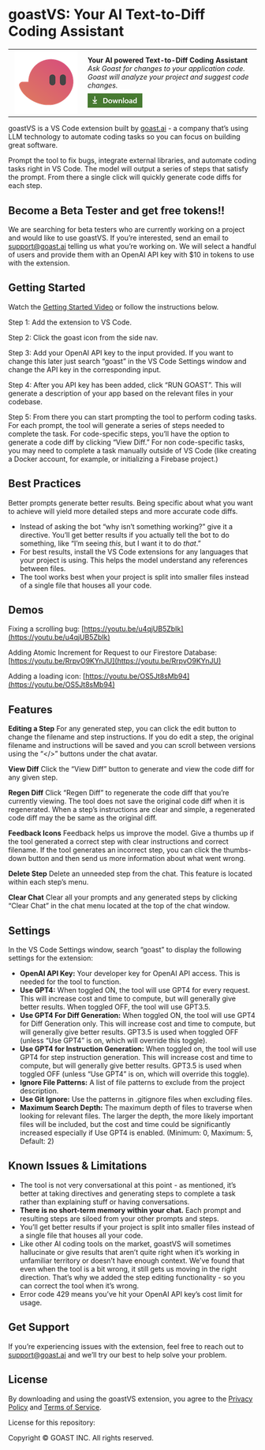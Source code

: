 
<!--
Copyright © GOAST INC.
All rights reserved.
-->

# goastVS: Your AI Text-to-Diff Coding Assistant

<table style="width: 100%; border-style: none;"><tr>
<td style="width: 140px; text-align: center;"><a href="https://marketplace.visualstudio.com/items?itemName=goast-ai.goast"><img width="128px" src="docs/images/goast.png" alt="Goast logo"/></a></td>
<td>
<strong>Your AI powered Text-to-Diff Coding Assistant</strong><br />
<i>Ask Goast for changes to your application code. Goast will analyze your project and suggest code changes.<br />
<strong><a href="https://marketplace.visualstudio.com/items?itemName=goast-ai.goast"><img src="docs/images/download.png" alt="Download now!"/></a></strong></i><br>
</td>
</tr></table>

goastVS is a VS Code extension built by [goast.ai](https://goast.ai) - a company that’s using LLM technology to automate coding tasks so you can focus on building great software.

Prompt the tool to fix bugs, integrate external libraries, and automate coding tasks right in VS Code. The model will output a series of steps that satisfy the prompt. From there a single click will quickly generate code diffs for each step.

## Become a Beta Tester and get free tokens!!

We are searching for beta testers who are currently working on a project and would like to use goastVS. If you’re interested, send an email to [support@goast.ai](mailto:support@goast.ai) telling us what you’re working on. We will select a handful of users and provide them with an OpenAI API key with $10 in tokens to use with the extension.

## Getting Started

Watch the [Getting Started Video](https://www.youtube.com/watch?v=-N1Hk6tRU0M) or follow the instructions below.

Step 1: Add the extension to VS Code.

Step 2: Click the goast icon from the side nav.

Step 3: Add your OpenAI API key to the input provided. If you want to change this later just search “goast” in the VS Code Settings window and change the API key in the corresponding input.

Step 4: After you API key has been added, click “RUN GOAST”. This will generate a description of your app based on the relevant files in your codebase.

Step 5: From there you can start prompting the tool to perform coding tasks. For each prompt, the tool will generate a series of steps needed to complete the task. For code-specific steps, you’ll have the option to generate a code diff by clicking “View Diff.” For non code-specific tasks, you may need to complete a task manually outside of VS Code (like creating a Docker account, for example, or initializing a Firebase project.)

## Best Practices

Better prompts generate better results. Being specific about what you want to achieve will yield more detailed steps and more accurate code diffs.

-   Instead of asking the bot “why isn’t something working?” give it a directive. You’ll get better results if you actually tell the bot to do something, like “I’m seeing *this*, but I want it to do *that*.”
-   For best results, install the VS Code extensions for any languages that your project is using. This helps the model understand any references between files.
- The tool works best when your project is split into smaller files instead of a single file that houses all your code.

## Demos

Fixing a scrolling bug: [https://youtu.be/u4qjUB5ZbIk](https://youtu.be/u4qjUB5ZbIk)

Adding Atomic Increment for Request to our Firestore Database: [https://youtu.be/RrpvO9KYnJU](https://youtu.be/RrpvO9KYnJU)

Adding a loading icon: [https://youtu.be/OS5Jt8sMb94](https://youtu.be/OS5Jt8sMb94)

## Features

**Editing a Step**
For any generated step, you can click the edit button to change the filename and step instructions. If you do edit a step, the original filename and instructions will be saved and you can scroll between versions using the “</>” buttons under the chat avatar.

**View Diff**
Click the “View Diff” button to generate and view the code diff for any given step.

**Regen Diff**
Click “Regen Diff” to regenerate the code diff that you’re currently viewing. The tool does not save the original code diff when it is regenerated. When a step’s instructions are clear and simple, a regenerated code diff may the be same as the original diff.

**Feedback Icons**
Feedback helps us improve the model. Give a thumbs up if the tool generated a correct step with clear instructions and correct filename. If the tool generates an incorrect step, you can click the thumbs-down button and then send us more information about what went wrong.

**Delete Step**
Delete an unneeded step from the chat. This feature is located within each step’s menu.

**Clear Chat**
Clear all your prompts and any generated steps by clicking “Clear Chat” in the chat menu located at the top of the chat window.

## Settings

In the VS Code Settings window, search “goast” to display the following settings for the extension:

-   **OpenAI API Key:** Your developer key for OpenAI API access. This is needed for the tool to function.
-   **Use GPT4:** When toggled ON, the tool will use GPT4 for every request. This will increase cost and time to compute, but will generally give better results. When toggled OFF, the tool will use GPT3.5.
-   **Use GPT4 For Diff Generation:** When toggled ON, the tool will use GPT4 for Diff Generation only. This will increase cost and time to compute, but will generally give better results. GPT3.5 is used when toggled OFF (unless “Use GPT4” is on, which will override this toggle).
-   **Use GPT4 for Instruction Generation:** When toggled on, the tool will use GPT4 for step instruction generation. This will increase cost and time to compute, but will generally give better results. GPT3.5 is used when toggled OFF (unless “Use GPT4” is on, which will override this toggle).
-   **Ignore File Patterns:** A list of file patterns to exclude from the project description.
-   **Use Git Ignore:** Use the patterns in .gitignore files when excluding files.
-   **Maximum Search Depth:** The maximum depth of files to traverse when looking for relevant files. The larger the depth, the more likely important files will be included, but the cost and time could be significantly increased especially if Use GPT4 is enabled.  (Minimum: 0, Maximum: 5, Default: 2)


## Known Issues & Limitations

-   The tool is not very conversational at this point - as mentioned, it’s better at taking directives and generating steps to complete a task rather than explaining stuff or having conversations.
-   **There is no short-term memory within your chat.** Each prompt and resulting steps are siloed from your other prompts and steps.
-   You’ll get better results if your project is split into smaller files instead of a single file that houses all your code.
-   Like other AI coding tools on the market, goastVS will sometimes hallucinate or give results that aren’t quite right when it’s working in unfamiliar territory or doesn’t have enough context. We’ve found that even when the tool is a bit wrong, it still gets us moving in the right direction. That’s why we added the step editing functionality - so you can correct the tool when it’s wrong.
-   Error code 429 means you’ve hit your OpenAI API key’s cost limit for usage.

## Get Support

If you’re experiencing issues with the extension, feel free to reach out to [support@goast.ai](mailto:support@goast.ai) and we’ll try our best to help solve your problem.

## License

By downloading and using the goastVS extension, you agree to the [Privacy Policy](https://www.termsfeed.com/live/b4135711-b392-40b7-9894-38b6e5bca482) and [Terms of Service](https://www.termsfeed.com/live/cb1d6364-6249-40f1-939c-3e5935eaa7fc).

License for this repository:

Copyright © GOAST INC. All rights reserved.
